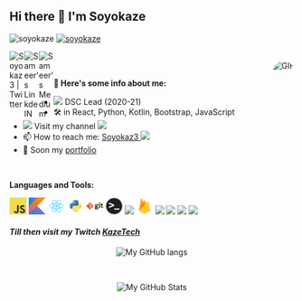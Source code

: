 ## Hi there 👋  I'm  Soyokaze <!--Updating soon-->

<p align="left"> <img src="https://komarev.com/ghpvc/?username=soyo-kaze" alt="soyokaze" /> <a href="https://twitter.com/Soyokaz3"><img src="https://img.shields.io/twitter/follow/Soyokaz3?style=social" alt="soyokaze" /></a> </p> 
<a href="https://twitter.com/Soyokaz3"><img align="left" alt="Soyokaz3 | Twitter" width="26px" src="https://www.vectorlogo.zone/logos/twitter/twitter-tile.svg" /></a>    <a href="https://www.linkedin.com/in/sameer-aka-soyokaze/" ><img align="left" alt="Sameer's LinkdeIN" width="26px" src="https://www.vectorlogo.zone/logos/linkedin/linkedin-icon.svg" /></a> <a href="https://soyokaze.medium.com"><img align="left" alt="Sameer's Medium" width="26px" src="https://www.vectorlogo.zone/logos/medium/medium-tile.svg" /></a>

<br>

 <img align="right" height="250" style="border-radius:250px" alt="GIF" src="https://soyo-kaze.github.io/static/media/pic.88c97c08.png" />
 <br>
 
 **🧐 Here's some info about me:**
- <img height="15" src="https://developers.google.com/site-assets/images/home/google_developers_logo.png"> DSC Lead (2020-21)
- 🛠 in React, Python, Kotlin, Bootstrap, JavaScript
- <img height="20" src="https://i.pinimg.com/originals/de/1c/91/de1c91788be0d791135736995109272a.png"> Visit my channel <a href="https://www.youtube.com/channel/UCcpucKis7NqCR7cy2Hl2Qpg?sub_confirmation=1"><img height="20" src="https://github.com/soyo-kaze/SMGenz/blob/21c69635de662e3b220a31967c42f811c27e9d6f/Media/img/full%20logo%20copy.png"></a>
- 📫 How to reach me: [Soyokaz3 <img height="14" src="https://3.bp.blogspot.com/-NxouMmz2bOY/T8_ac97cesI/AAAAAAAAGg0/e3vY1_bdnbE/s320/Twitter+logo+2012.png">](https://twitter.com/Soyokaz3) 
- 🔭  Soon my [portfolio](https://soyo-kaze.github.io)

<br>

**Languages and Tools:**  

<span><img height="30" src="https://raw.githubusercontent.com/github/explore/80688e429a7d4ef2fca1e82350fe8e3517d3494d/topics/javascript/javascript.png">
<img height="30" src="https://raw.githubusercontent.com/github/explore/80688e429a7d4ef2fca1e82350fe8e3517d3494d/topics/kotlin/kotlin.png">
<img height="30" src="https://raw.githubusercontent.com/github/explore/80688e429a7d4ef2fca1e82350fe8e3517d3494d/topics/react/react.png">
<img height="30" src="https://raw.githubusercontent.com/github/explore/80688e429a7d4ef2fca1e82350fe8e3517d3494d/topics/python/python.png">
<img height="30" src="https://raw.githubusercontent.com/github/explore/80688e429a7d4ef2fca1e82350fe8e3517d3494d/topics/git/git.png">
<img height="30" src="https://raw.githubusercontent.com/github/explore/80688e429a7d4ef2fca1e82350fe8e3517d3494d/topics/terminal/terminal.png">
<img height="30" src="https://seeklogo.com/images/V/visual-studio-code-logo-284BC24C39-seeklogo.com.png">
<img height="30" src="https://raw.githubusercontent.com/github/explore/80688e429a7d4ef2fca1e82350fe8e3517d3494d/topics/firebase/firebase.png">
<img height="30" src="https://www.vectorlogo.zone/logos/travis-ci/travis-ci-icon.svg">
<img height="30" src="https://www.vectorlogo.zone/logos/getpostman/getpostman-icon.svg">
<img height="30" src="https://www.vectorlogo.zone/logos/tailwindcss/tailwindcss-icon.svg">
<img height="30" src="https://avatars1.githubusercontent.com/u/5658226?v=3&s=400">
</span>
<br>

#### _Till then visit my Twitch [KazeTech](https://www.twitch.tv/kazetech)_<br>



<p align="center">
  <img src="https://github-readme-stats.vercel.app/api/top-langs/?username=soyo-kaze&layout=compact" alt="My GitHub langs">
</p>
<br>

<p align="center">  
  <img src="https://github-readme-stats.vercel.app/api/?username=soyo-kaze&show_icons=true" alt="My GitHub Stats">  
</p>
<!--
**soyo-kaze/soyo-kaze** is a ✨ _special_ ✨ repository because its `README.md` (this file) appears on your GitHub profile.

Here are some ideas to get you started:

- 🔭 I’m currently working on ...
- 🌱 I’m currently learning ...
- 👯 I’m looking to collaborate on ...
- 🤔 I’m looking for help with ...
- 💬 Ask me about ...
- 📫 How to reach me: ...
- 😄 Pronouns: ...
- ⚡ Fun fact: ...
-->
